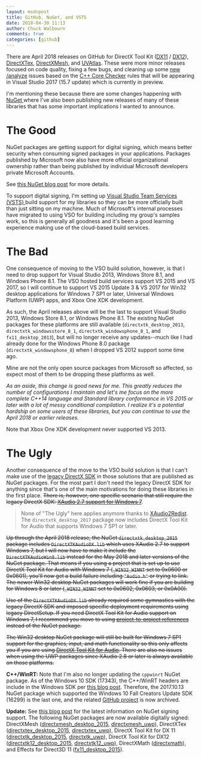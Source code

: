 ```yaml
---
layout: msdnpost
title: GitHub, NuGet, and VSTS
date: 2018-04-30 11:13
author: Chuck Walbourn
comments: true
categories: [github]
---
```

There are April 2018 releases on GitHub for DirectX Tool Kit (<a href="https://github.com/Microsoft/DirectXTK/releases">DX11</a> / <a href="https://github.com/Microsoft/DirectXTK12/releases">DX12</a>), <a href="https://github.com/Microsoft/DirectXTex/releases">DirectXTex</a>, <a href="https://github.com/Microsoft/DirectXMesh/releases">DirectXMesh</a>, and <a href="https://github.com/Microsoft/UVAtlas/releases">UVAtlas</a>. These were more minor releases focused on code quality, fixing a few bugs, and cleaning up some <a href="https://devblogs.microsoft.com/cppblog/c-code-analysis-improvements-for-visual-studio-2017-15-7-preview-1/">new /analyze</a> issues based on the <a href="https://docs.microsoft.com/en-us/cpp/code-quality/using-the-cpp-core-guidelines-checkers">C++ Core Checker</a> rules that will be appearing in Visual Studio 2017 (15.7 update) which is currently in preview.
<!--more-->

I'm mentioning these because there are some changes happening with <a href="https://www.nuget.org/">NuGet </a>where I've also been publishing new releases of many of these libraries that has some important implications I wanted to announce.

<h1>The Good</h1>

NuGet packages are getting support for digital signing, which means better security when consuming signed packages in your applications. Packages published by Microsoft now also have more official organizational ownership rather than being published by individual Microsoft developers private Microsoft Accounts.

See <a href="https://blog.nuget.org/20180301/NuGet-Spring-2018-Roadmap.html">this NuGet blog post</a> for more details.

To support digital signing, I'm setting up <a href="https://www.visualstudio.com/vso/">Visual Studio Team Services (VSTS) </a> build support for my libraries so they can be more officially built than just sitting on my machine. Much of Microsoft's internal processes have migrated to using VSO for building including my group's samples work, so this is generally all goodness and it's been a good learning experience making use of the cloud-based build services.

<h1>The Bad</h1>

One consequence of moving to the VSO build solution, however, is that I need to drop support for Visual Studio 2013, Windows Store 8.1, and Windows Phone 8.1. The VSO hosted build services support VS 2015 and VS 2017, so I will continue to support VS 2015 Update 3 & VS 2017 for Win32 desktop applications for Windows 7 SP1 or later, Universal Windows Platform (UWP) apps, and Xbox One XDK development.

As such, the April releases above will be the last to support Visual Studio 2013, Windows Store 8.1, or Windows Phone 8.1. The existing NuGet packages for these platforms are still available (<code>directxtk_desktop_2013</code>, <code>directxtk_windowsstore_8_1</code>, <code>directxtk_windowsphone_8_1</code>, and <code>fx11_desktop_2013</code>), but will no longer receive any updates--much like I had already done for the Windows Phone 8.0 package (<code>directxtk_windowsphone_8</code>) when I dropped VS 2012 support some time ago.

Mine are not the only open source packages from Microsoft so affected, so expect most of them to be dropping these platforms as well.

<em>As an aside, this change is good news for me. This greatly reduces the number of configurations I maintain and let's me focus on the more complete C++14 language and Standard library conformance in VS 2015 or later with a lot of messy conditional compilation. I realize it's a potential hardship on some users of these libraries, but you can continue to use the April 2018 or earlier releases.</em>

Note that Xbox One XDK development never supported VS 2013.

<h1>The Ugly</h1>

Another consequence of the move to the VSO build solution is that I can't make use of the <a href="https://docs.microsoft.com/en-us/windows/desktop/directx-sdk--august-2009-">legacy DirectX SDK</a> in those solutions that are published as NuGet packages. For the most part I don't need the legacy DirectX SDK for anything since that's one of the main motivations for doing these libraries in the first place. <strike>There is, however, one specific scenario that still require the legacy DirectX SDK: <a href="https://walbourn.github.io/xaudio2-and-windows-8/">XAudio 2.7 support for Windows 7</a></strike>.

> None of "The Ugly" here applies anymore thanks to [XAudio2Redist](https://aka.ms/XAudio2Redist). The <code>directxtk_desktop_2017</code> package now includes DirectX Tool Kit for Audio that supports Windows 7 SP1 or later.

<strike>Up through the April 2018 release, the NuGet <code>directxtk_desktop_2015</code> package includes <code>DirectXTKAudioDX.lib</code> which uses XAudio 2.7 to support Windows 7, but I will now have to make it include the <code>DirectXTKAudioWin8.lib</code> instead for the May 2018 and later versions of the NuGet package. That means if you using a project that is set up to use DirectX Tool Kit for Audio with Windows 7 (``_WIN32_WINNT`` set to 0x0600 or 0x0601), you'll now get a build failure including <code>"Audio.h"</code> or trying to link. The newer Win32 desktop NuGet packages will work fine if you are building for Windows 8 or later (``_WIN32_WINNT`` set to 0x0602, 0x0603, or 0x0A00).

Use of the <code>DirectXTKAudioDX.lib</code> already required some gymnastics with the legacy DirectX SDK and imposed specific deployment requirements using legacy DirectSetup. If you need DirectX Tool Kit for Audio support on Windows 7, I recommend you move to using <a href="https://github.com/Microsoft/DirectXTK/wiki/DirectXTK#using-project-to-project-references">project-to-project references</a> instead of the NuGet package.

The Win32 desktop NuGet package will still be built for Windows 7 SP1 support for the graphics, input, and math functionality so this only affects you if you are using <a href="https://github.com/Microsoft/DirectXTK/wiki/Audio">DirectX Tool Kit for Audio</a>. There are also no issues when using the UWP packages since XAudio 2.8 or later is always available on those platforms.</strike>

<strong>C++/WinRT:</strong> Note that I'm also no longer updating the <code>cppwinrt</code> NuGet package. As of the Windows 10 SDK (17343), the C++/WinRT headers are include in the Windows SDK per <a href="https://devblogs.microsoft.com/cppblog/cppwinrt-is-now-included-the-windows-sdk/">this blog post</a>. Therefore, the 2017.10.13 NuGet package which supported the Windows 10 Fall Creators Update SDK (16299) is the last one, and the related <a href="https://github.com/Microsoft/cppwinrt">GitHub project</a> is now archived.

<strong>Update:</strong> See <a href="https://blog.nuget.org/20180522/Introducing-signed-package-submissions.html">this blog post</a> for the latest information on NuGet signing support. The following NuGet packages are now available digitally signed: DirectXMesh (<a href="https://www.nuget.org/packages/directxmesh_desktop_2015/2018.6.1.2">directxmesh_desktop_2015</a>, <a href="https://www.nuget.org/packages/directxmesh_uwp/2018.6.1.2">directxmesh_uwp</a>), DirectXTex (<a href="https://www.nuget.org/packages/directxtex_desktop_2015/2018.6.1.2">directxtex_desktop_2015</a>, <a href="https://www.nuget.org/packages/directxtex_uwp/2018.6.1.2">directxtex_uwp</a>), DirectX Tool Kit for DX 11 (<a href="https://www.nuget.org/packages/directxtk_desktop_2015/2018.6.1.2">directxtk_desktop_2015</a>, <a href="https://www.nuget.org/packages/directxtk_uwp/2018.6.1.2">directxtk_uwp</a>), DirectX Tool Kit for DX12 (<a href="https://www.nuget.org/packages/directxtk12_desktop_2015/2018.6.1.2">directxtk12_desktop_2015</a>, <a href="https://www.nuget.org/packages/directxtk12_uwp/2018.6.1.2">directxtk12_uwp</a>), DirectXMath (<a href="https://www.nuget.org/packages/directxmath/2018.7.23.2">directxmath</a>), and Effects for Direct3D 11 (<a href="https://www.nuget.org/packages/fx11_desktop_2015/2018.9.7.1">fx11_desktop_2015</a>).
